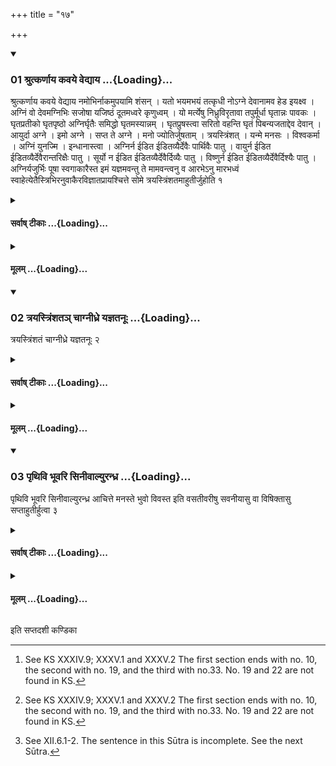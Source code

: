 +++
title = "१७"

+++

<div class="js_include" includetitle="true" newlevelforh1="3" unfilled url="/vedAH_yajuH/taittirIyam/sUtram/ApastambaH/shrautam/vishvAsa-prastutiH/14/17/01_shrutkarNAya_kavaye_vedyAya.md">
<details open><summary><h3>01 श्रुत्कर्णाय कवये वेद्याय ...{Loading}...</h3></summary>

श्रुत्कर्णाय कवये वेद्याय नमोभिर्नाकमुपयामि शंसन् । यतो भयमभयं तत्कृधी नोऽग्ने देवानामव हेड इयक्ष्व । अग्निं वो देवमग्निभिः सजोषा यजिष्ठं दूतमध्वरे कृणुध्वम् । यो मर्त्येषु निध्रुविरृतावा तपुर्मूर्धा घृतान्नः पावकः । घृतप्रतीको घृतपृष्ठो अग्निर्घृतैः समिद्धो घृतमस्यान्नम् । घृतप्रुषस्त्वा सरितो वहन्ति घृतं पिबन्यजताद्देव देवान् । आयुर्दा अग्ने । इमो अग्ने । सप्त ते अग्ने । मनो ज्योतिर्जुषताम् । त्रयस्त्रिंशत् । यन्मे मनसः । विश्वकर्मा । अग्निं युनज्मि । इन्धानास्त्वा । अग्निर्न ईडित ईडितव्यैर्देवैः पार्थिवैः पातु । वायुर्न ईडित ईडितव्यैर्देवैरान्तरिक्षैः पातु । सूर्यो न ईडित ईडितव्यैर्देवैर्दिव्यैः पातु । विष्णुर्न ईडित ईडितव्यैर्देवैर्दिश्यैः पातु । अग्निर्यजुर्भिः पूषा स्वगाकारैस्त इमं यज्ञमवन्तु ते मामवन्त्वनु व आरभेऽनु मारभध्वं स्वाहेत्येतैस्त्रिभिरनुवाकैरविज्ञातप्रायश्चित्ते सोमे त्रयस्त्रिंशतमाहुतीर्जुहोति १
</details>
</div>
<div class="js_include collapsed" newlevelforh1="4" title="सर्वाष् टीकाः" unfilled url="/vedAH_yajuH/taittirIyam/sUtram/ApastambaH/shrautam/sarvASh_TIkAH/14/17/01_shrutkarNAya_kavaye_vedyAya.md">
<details><summary><h4>सर्वाष् टीकाः ...{Loading}...</h4></summary>
<details><summary>थिते</summary>

1. With śrutkarṇāya kavaye..., 17. agniṁ vo devam agnibhiḥ..., 18. ghr̥tapr̥ṣṭiko ghr̥tapr̥ṣṭhah..., 19. āyurdā agne..., 20. imo agne..., 21. sapta te agne..., 22. mano jyotir juṣatām..., 23. trayastriṁśat.., 24. yan me manasaḥ..., 25. viśvakarmā..., 26. agniṁ yunajmi.... 27. indhānāstvā..., 25. agnir na īditaḥ..., 29. vāyur na īḍitaḥ..., 30. sūryo na īḍitaḥ..., 31. viṣṇur īḍitaḥ..., 32. agnir yajurbhiḥ..., 33. pūṣā svagākāraiḥ... these three sections[^1] (the Adhvaryu) offers thirty-three libations of ghee when the cause of expiation is not known in a Soma-sacrifice.  

[^1]: See KS XXXIV.9; XXXV.1 and XXXV.2 The first section ends with no. 10, the second with no. 19, and the third with no.33. No. 19 and 22 are not found in KS.  
</details>
</details>
</div>
<div class="js_include collapsed" newlevelforh1="4" title="मूलम्" unfilled url="/vedAH_yajuH/taittirIyam/sUtram/ApastambaH/shrautam/mUlam/14/17/01_shrutkarNAya_kavaye_vedyAya.md">
<details><summary><h4>मूलम् ...{Loading}...</h4></summary>

श्रुत्कर्णाय कवये वेद्याय नमोभिर्नाकमुपयामि शंसन् । यतो भयमभयं तत्कृधी नोऽग्ने देवानामव हेड इयक्ष्व । अग्निं वो देवमग्निभिः सजोषा यजिष्ठं दूतमध्वरे कृणुध्वम् । यो मर्त्येषु निध्रुविरृतावा तपुर्मूर्धा घृतान्नः पावकः । घृतप्रतीको घृतपृष्ठो अग्निर्घृतैः समिद्धो घृतमस्यान्नम् । घृतप्रुषस्त्वा सरितो वहन्ति घृतं पिबन्यजताद्देव देवान् । आयुर्दा अग्ने । इमो अग्ने । सप्त ते अग्ने । मनो ज्योतिर्जुषताम् । त्रयस्त्रिंशत् । यन्मे मनसः । विश्वकर्मा । अग्निं युनज्मि । इन्धानास्त्वा । अग्निर्न ईडित ईडितव्यैर्देवैः पार्थिवैः पातु । वायुर्न ईडित ईडितव्यैर्देवैरान्तरिक्षैः पातु । सूर्यो न ईडित ईडितव्यैर्देवैर्दिव्यैः पातु । विष्णुर्न ईडित ईडितव्यैर्देवैर्दिश्यैः पातु । अग्निर्यजुर्भिः पूषा स्वगाकारैस्त इमं यज्ञमवन्तु ते मामवन्त्वनु व आरभेऽनु मारभध्वं स्वाहेत्येतैस्त्रिभिरनुवाकैरविज्ञातप्रायश्चित्ते सोमे त्रयस्त्रिंशतमाहुतीर्जुहोति १
</details>
</div>
<div class="js_include" includetitle="true" newlevelforh1="3" unfilled url="/vedAH_yajuH/taittirIyam/sUtram/ApastambaH/shrautam/vishvAsa-prastutiH/14/17/02_trayastriMshata~n_chAgnIdhre_yajnatanUH.md">
<details open><summary><h3>02 त्रयस्त्रिंशतञ् चाग्नीध्रे यज्ञतनूः ...{Loading}...</h3></summary>

त्रयस्त्रिंशतं चाग्नीध्रे यज्ञतनूः २
</details>
</div>
<div class="js_include collapsed" newlevelforh1="4" title="सर्वाष् टीकाः" unfilled url="/vedAH_yajuH/taittirIyam/sUtram/ApastambaH/shrautam/sarvASh_TIkAH/14/17/02_trayastriMshata~n_chAgnIdhre_yajnatanUH.md">
<details><summary><h4>सर्वाष् टीकाः ...{Loading}...</h4></summary>
<details><summary>थिते</summary>

2. And (he offers) thirty-three (libaitons of ghee) (called) Yajñatanū, in the Āgnīdhra (-fire).  

</details>
</details>
</div>
<div class="js_include collapsed" newlevelforh1="4" title="मूलम्" unfilled url="/vedAH_yajuH/taittirIyam/sUtram/ApastambaH/shrautam/mUlam/14/17/02_trayastriMshata~n_chAgnIdhre_yajnatanUH.md">
<details><summary><h4>मूलम् ...{Loading}...</h4></summary>

त्रयस्त्रिंशतं चाग्नीध्रे यज्ञतनूः २
</details>
</div>
<div class="js_include" includetitle="true" newlevelforh1="3" unfilled url="/vedAH_yajuH/taittirIyam/sUtram/ApastambaH/shrautam/vishvAsa-prastutiH/14/17/03_pRthivi_bhUvari_sinIvAlyurandhra.md">
<details open><summary><h3>03 पृथिवि भूवरि सिनीवाल्युरन्ध्र ...{Loading}...</h3></summary>

पृथिवि भूवरि सिनीवाल्युरन्ध्र आचित्ते मनस्ते भुवो विवस्त इति वसतीवरीषु सवनीयासु वा विषिक्तासु सप्ताहुतीर्हुत्वा ३
</details>
</div>
<div class="js_include collapsed" newlevelforh1="4" title="सर्वाष् टीकाः" unfilled url="/vedAH_yajuH/taittirIyam/sUtram/ApastambaH/shrautam/sarvASh_TIkAH/14/17/03_pRthivi_bhUvari_sinIvAlyurandhra.md">
<details><summary><h4>सर्वाष् टीकाः ...{Loading}...</h4></summary>
<details><summary>थिते</summary>

3. With pr̥thivī bhūvari...[^1] having offered seven libations (of ghee) in the case when the Vasatīvari (-water) or the Savanīya (-water) has been spilled out,[^2]   

[^1]: KS XXXV.3.  

[^2]: See XII.6.1-2. The sentence in this Sūtra is incomplete. See the next Sūtra.  

</details>
</details>
</div>
<div class="js_include collapsed" newlevelforh1="4" title="मूलम्" unfilled url="/vedAH_yajuH/taittirIyam/sUtram/ApastambaH/shrautam/mUlam/14/17/03_pRthivi_bhUvari_sinIvAlyurandhra.md">
<details><summary><h4>मूलम् ...{Loading}...</h4></summary>

पृथिवि भूवरि सिनीवाल्युरन्ध्र आचित्ते मनस्ते भुवो विवस्त इति वसतीवरीषु सवनीयासु वा विषिक्तासु सप्ताहुतीर्हुत्वा ३
</details>
</div>

  
इति सप्तदशी कण्डिका 
